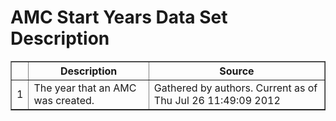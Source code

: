 # AMC Start Years Data Set Description


 <!-- html table generated in R 2.15.1 by xtable 1.7-0 package -->
<!-- Thu Jul 26 11:49:09 2012 -->
<TABLE border=1>
<TR> <TH>  </TH> <TH> Description </TH> <TH> Source </TH>  </TR>
  <TR> <TD align="right"> 1 </TD> <TD> The year that an AMC was created. </TD> <TD> Gathered by authors. Current as of Thu Jul 26 11:49:09 2012 </TD> </TR>
   </TABLE>
